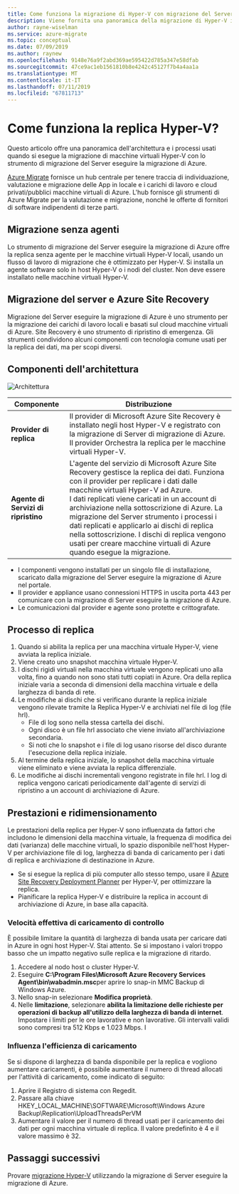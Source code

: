 ```yaml
---
title: Come funziona la migrazione di Hyper-V con migrazione del Server eseguire la migrazione di Azure? | Microsoft Docs
description: Viene fornita una panoramica della migrazione di Hyper-V in migrazione di Server di eseguire la migrazione di Azure
author: rayne-wiselman
ms.service: azure-migrate
ms.topic: conceptual
ms.date: 07/09/2019
ms.author: raynew
ms.openlocfilehash: 9148e76a9f2abd369ae595422d785a347e58dfab
ms.sourcegitcommit: 47ce9ac1eb1561810b8e4242c45127f7b4a4aa1a
ms.translationtype: MT
ms.contentlocale: it-IT
ms.lasthandoff: 07/11/2019
ms.locfileid: "67811713"
---
```

# <a name="how-does-hyper-v-replication-work"></a>Come funziona la replica Hyper-V?

Questo articolo offre una panoramica dell'architettura e i processi usati quando si esegue la migrazione di macchine virtuali Hyper-V con lo strumento di migrazione del Server eseguire la migrazione di Azure.

[Azure Migrate](migrate-services-overview.md) fornisce un hub centrale per tenere traccia di individuazione, valutazione e migrazione delle App in locale e i carichi di lavoro e cloud privati/pubblici macchine virtuali di Azure. L'hub fornisce gli strumenti di Azure Migrate per la valutazione e migrazione, nonché le offerte di fornitori di software indipendenti di terze parti.

## <a name="agentless-migration"></a>Migrazione senza agenti

Lo strumento di migrazione del Server eseguire la migrazione di Azure offre la replica senza agente per le macchine virtuali Hyper-V locali, usando un flusso di lavoro di migrazione che è ottimizzato per Hyper-V. Si installa un agente software solo in host Hyper-V o i nodi del cluster. Non deve essere installato nelle macchine virtuali Hyper-V.

## <a name="server-migration-and-azure-site-recovery"></a>Migrazione del server e Azure Site Recovery

Migrazione del Server eseguire la migrazione di Azure è uno strumento per la migrazione dei carichi di lavoro locali e basati sul cloud macchine virtuali di Azure. Site Recovery è uno strumento di ripristino di emergenza. Gli strumenti condividono alcuni componenti con tecnologia comune usati per la replica dei dati, ma per scopi diversi. 


## <a name="architectural-components"></a>Componenti dell'architettura

![Architettura](./media/hyper-v-replication-architecture/architecture.png)



**Componente** | **Distribuzione** | 
--- | --- 
**Provider di replica** | Il provider di Microsoft Azure Site Recovery è installato negli host Hyper-V e registrato con la migrazione di Server di migrazione di Azure.<br/> Il provider Orchestra la replica per le macchine virtuali Hyper-V.
**Agente di Servizi di ripristino** | L'agente del servizio di Microsoft Azure Site Recovery gestisce la replica dei dati. Funziona con il provider per replicare i dati dalle macchine virtuali Hyper-V ad Azure.<br/> I dati replicati viene caricati in un account di archiviazione nella sottoscrizione di Azure. La migrazione del Server strumento i processi i dati replicati e applicarlo ai dischi di replica nella sottoscrizione. I dischi di replica vengono usati per creare macchine virtuali di Azure quando esegue la migrazione.

- I componenti vengono installati per un singolo file di installazione, scaricato dalla migrazione del Server eseguire la migrazione di Azure nel portale.
- Il provider e appliance usano connessioni HTTPS in uscita porta 443 per comunicare con la migrazione di Server eseguire la migrazione di Azure.
- Le comunicazioni dal provider e agente sono protette e crittografate.


## <a name="replication-process"></a>Processo di replica

1. Quando si abilita la replica per una macchina virtuale Hyper-V, viene avviata la replica iniziale.
2. Viene creato uno snapshot macchina virtuale Hyper-V.
3. I dischi rigidi virtuali nella macchina virtuale vengono replicati uno alla volta, fino a quando non sono stati tutti copiati in Azure. Ora della replica iniziale varia a seconda di dimensioni della macchina virtuale e della larghezza di banda di rete.
4. Le modifiche ai dischi che si verificano durante la replica iniziale vengono rilevate tramite la Replica Hyper-V e archiviati nel file di log (file hrl).
    - File di log sono nella stessa cartella dei dischi.
    - Ogni disco è un file hrl associato che viene inviato all'archiviazione secondaria.
    - Si noti che lo snapshot e i file di log usano risorse del disco durante l'esecuzione della replica iniziale.
4. Al termine della replica iniziale, lo snapshot della macchina virtuale viene eliminato e viene avviata la replica differenziale.
5. Le modifiche ai dischi incrementali vengono registrate in file hrl. I log di replica vengono caricati periodicamente dall'agente di servizi di ripristino a un account di archiviazione di Azure.


## <a name="performance-and-scaling"></a>Prestazioni e ridimensionamento

Le prestazioni della replica per Hyper-V sono influenzata da fattori che includono le dimensioni della macchina virtuale, la frequenza di modifica dei dati (varianza) delle macchine virtuali, lo spazio disponibile nell'host Hyper-V per archiviazione file di log, larghezza di banda di caricamento per i dati di replica e archiviazione di destinazione in Azure.

- Se si esegue la replica di più computer allo stesso tempo, usare il [Azure Site Recovery Deployment Planner](../site-recovery/hyper-v-deployment-planner-overview.md) per Hyper-V, per ottimizzare la replica.
- Pianificare la replica Hyper-V e distribuire la replica in account di archiviazione di Azure, in base alla capacità.

### <a name="control-upload-throughput"></a>Velocità effettiva di caricamento di controllo

È possibile limitare la quantità di larghezza di banda usata per caricare dati in Azure in ogni host Hyper-V. Stai attento. Se si impostano i valori troppo basso che un impatto negativo sulle replica e la migrazione di ritardo.


1. Accedere al nodo host o cluster Hyper-V.
2. Eseguire **C:\Program Files\Microsoft Azure Recovery Services Agent\bin\wabadmin.msc**per aprire lo snap-in MMC Backup di Windows Azure.
3. Nello snap-in selezionare **Modifica proprietà**.
4. Nelle **limitazione**, selezionare **abilita la limitazione delle richieste per operazioni di backup all'utilizzo della larghezza di banda di internet**. Impostare i limiti per le ore lavorative e non lavorative. Gli intervalli validi sono compresi tra 512 Kbps e 1.023 Mbps.
I

### <a name="influence-upload-efficiency"></a>Influenza l'efficienza di caricamento

Se si dispone di larghezza di banda disponibile per la replica e vogliono aumentare caricamenti, è possibile aumentare il numero di thread allocati per l'attività di caricamento, come indicato di seguito:

1. Aprire il Registro di sistema con Regedit.
2. Passare alla chiave HKEY_LOCAL_MACHINE\SOFTWARE\Microsoft\Windows Azure Backup\Replication\UploadThreadsPerVM
3. Aumentare il valore per il numero di thread usati per il caricamento dei dati per ogni macchina virtuale di replica. Il valore predefinito è 4 e il valore massimo è 32. 




## <a name="next-steps"></a>Passaggi successivi

Provare [migrazione Hyper-V](tutorial-migrate-hyper-v.md) utilizzando la migrazione di Server eseguire la migrazione di Azure.
